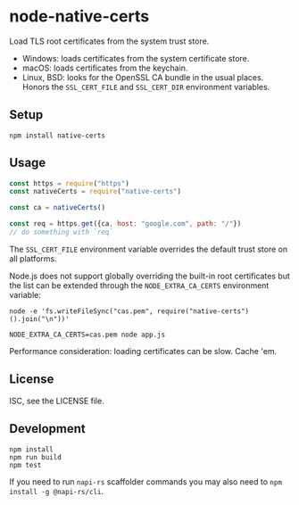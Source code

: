 # node-native-certs

Load TLS root certificates from the system trust store.

- Windows: loads certificates from the system certificate store.
- macOS: loads certificates from the keychain.
- Linux, BSD: looks for the OpenSSL CA bundle in the usual places.
  Honors the `SSL_CERT_FILE` and `SSL_CERT_DIR` environment variables.

## Setup

```shell
npm install native-certs
```

## Usage

```js
const https = require("https")
const nativeCerts = require("native-certs")

const ca = nativeCerts()

const req = https.get({ca, host: "google.com", path: "/"})
// do something with `req`
```

The `SSL_CERT_FILE` environment variable overrides the default trust store
on all platforms.

Node.js does not support globally overriding the built-in root certificates
but the list can be extended through the `NODE_EXTRA_CA_CERTS` environment
variable:

```shell
node -e 'fs.writeFileSync("cas.pem", require("native-certs")().join("\n"))'

NODE_EXTRA_CA_CERTS=cas.pem node app.js
```

Performance consideration: loading certificates can be slow. Cache 'em.

## License

ISC, see the LICENSE file.

## Development

```shell
npm install
npm run build
npm test
```

If you need to run `napi-rs` scaffolder commands you may also need to `npm install -g @napi-rs/cli`.